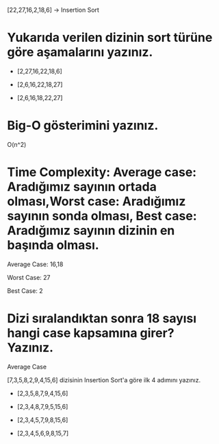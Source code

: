[22,27,16,2,18,6] -> Insertion Sort

# Yukarıda verilen dizinin sort türüne göre aşamalarını yazınız.

- [2,27,16,22,18,6]

- [2,6,16,22,18,27]

- [2,6,16,18,22,27]

# Big-O gösterimini yazınız.

O(n^2)

# Time Complexity: Average case: Aradığımız sayının ortada olması,Worst case: Aradığımız sayının sonda olması, Best case: Aradığımız sayının dizinin en başında olması.

Average Case: 16,18

Worst Case: 27

Best Case: 2

# Dizi sıralandıktan sonra 18 sayısı hangi case kapsamına girer? Yazınız.

Average Case

[7,3,5,8,2,9,4,15,6] dizisinin Insertion Sort'a göre ilk 4 adımını yazınız.

- [2,3,5,8,7,9,4,15,6]

- [2,3,4,8,7,9,5,15,6]

- [2,3,4,5,7,9,8,15,6]

- [2,3,4,5,6,9,8,15,7]